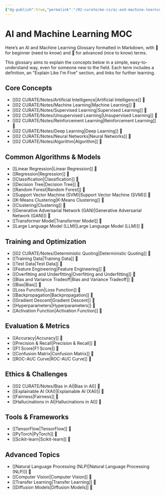 ```yaml
---
{"dg-publish":true,"permalink":"/02-curate/mo-cs/ai-and-machine-learning-moc/","title":"AI and Machine Learning Glossary","tags":["ai","machine-learning","index"]}
---
```



# AI and Machine Learning MOC

Here’s an AI and Machine Learning Glossary formatted in Markdown, with 🔹 for beginner (need to know) and 🔸 for advanced (nice to know) terms.

This glossary aims to explain the concepts below in a simple, easy-to-understand way, even for someone new to the field. Each term includes a definition, an "Explain Like I'm Five" section, and links for further learning.

## Core Concepts  
- [[02 CURATE/Notes/Artificial Intelligence\|Artificial Intelligence]] 🔹  
- [[02 CURATE/Notes/Machine Learning\|Machine Learning]] 🔹  
- [[02 CURATE/Notes/Supervised Learning\|Supervised Learning]] 🔹  
- [[02 CURATE/Notes/Unsupervised Learning\|Unsupervised Learning]] 🔹  
- [[02 CURATE/Notes/Reinforcement Learning\|Reinforcement Learning]] 🔸  
- [[02 CURATE/Notes/Deep Learning\|Deep Learning]] 🔹  
- [[02 CURATE/Notes/Neural Networks\|Neural Networks]] 🔹  
- [[02 CURATE/Notes/Algorithm\|Algorithm]] 🔹  

## Common Algorithms & Models  
- [[Linear Regression\|Linear Regression]] 🔹  
- [[Regression\|Regression]] 🔹  
- [[Classification\|Classification]] 🔹  
- [[Decision Tree\|Decision Tree]] 🔹  
- [[Random Forest\|Random Forest]] 🔹  
- [[Support Vector Machine (SVM)\|Support Vector Machine (SVM)]] 🔸  
- [[K-Means Clustering\|K-Means Clustering]] 🔹  
- [[Clustering\|Clustering]] 🔹  
- [[Generative Adversarial Network (GAN)\|Generative Adversarial Network (GAN)]] 🔸  
- [[Transformer Model\|Transformer Model]] 🔹  
- [[Large Language Model (LLM)\|Large Language Model (LLM)]] 🔹  

## Training and Optimization  
- [[02 CURATE/Notes/Deterministic Quoting\|Deterministic Quoting]] 🔸
- [[Training Data\|Training Data]] 🔹  
- [[Test Data\|Test Data]] 🔹  
- [[Feature Engineering\|Feature Engineering]] 🔹  
- [[Overfitting and Underfitting\|Overfitting and Underfitting]] 🔹  
- [[Bias and Variance Tradeoff\|Bias and Variance Tradeoff]] 🔹  
- [[Bias\|Bias]] 🔹  
- [[Loss Function\|Loss Function]] 🔸  
- [[Backpropagation\|Backpropagation]] 🔸  
- [[Gradient Descent\|Gradient Descent]] 🔸  
- [[Hyperparameters\|Hyperparameters]] 🔸  
- [[Activation Function\|Activation Function]] 🔸  

## Evaluation & Metrics  
- [[Accuracy\|Accuracy]] 🔹  
- [[Precision & Recall\|Precision & Recall]] 🔹  
- [[F1 Score\|F1 Score]] 🔹  
- [[Confusion Matrix\|Confusion Matrix]] 🔸  
- [[ROC-AUC Curve\|ROC-AUC Curve]] 🔸  

## Ethics & Challenges  
- [[02 CURATE/Notes/Bias in AI\|Bias in AI]] 🔹  
- [[Explainable AI (XAI)\|Explainable AI (XAI)]] 🔸  
- [[Fairness\|Fairness]] 🔹  
- [[Hallucinations in AI\|Hallucinations in AI]] 🔹  

## Tools & Frameworks  
- [[TensorFlow\|TensorFlow]] 🔸  
- [[PyTorch\|PyTorch]] 🔸  
- [[Scikit-learn\|Scikit-learn]] 🔸  

## Advanced Topics  
- [[Natural Language Processing (NLP)\|Natural Language Processing (NLP)]] 🔹  
- [[Computer Vision\|Computer Vision]] 🔹  
- [[Transfer Learning\|Transfer Learning]] 🔸  
- [[Diffusion Models\|Diffusion Models]] 🔸  


